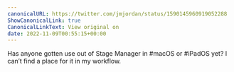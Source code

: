 ```yaml
---
canonicalURL: https://twitter.com/jmjordan/status/1590145960919052288
ShowCanonicalLink: true
CanonicalLinkText: View original on
date: 2022-11-09T00:55:15+00:00
---
```

Has anyone gotten use out of Stage Manager in #macOS or #iPadOS yet? I can’t find a place for it in my workflow.